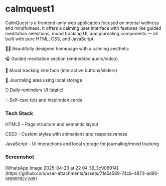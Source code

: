 # calmquest1
CalmQuest is a frontend-only web application focused on mental wellness and mindfulness. It offers a calming user interface with features like guided meditation selections, mood tracking UI, and journaling components — all built with pure HTML, CSS, and JavaScript.

🧘‍♀️ Beautifully designed homepage with a calming aesthetic

🎧 Guided meditation section (embedded audio/video)

📅 Mood tracking interface (interactive buttons/sliders)

📓 Journaling area using local storage

⏰ Daily reminders UI (static)

💡 Self-care tips and inspiration cards

<h3>Tech Stack</h3>
HTML5 – Page structure and semantic layout

CSS3 – Custom styles with animations and responsiveness

JavaScript – UI interactions and local storage for journaling/mood tracking
<h3>Screenshot</h3>
[WhatsApp Image 2025-04-23 at 22 04 39_3c906914](https://github.com/user-attachments/assets/71e5a589-74cb-4873-ad90-5f689182c2d9)
